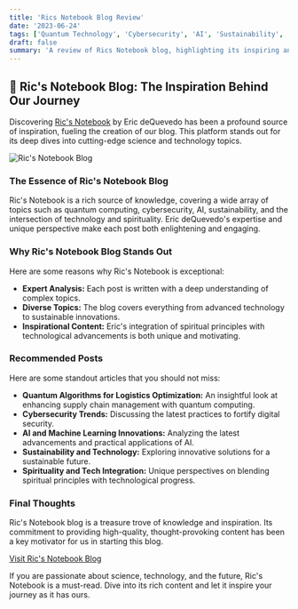 ```yaml
---
title: 'Rics Notebook Blog Review'
date: '2023-06-24'
tags: ['Quantum Technology', 'Cybersecurity', 'AI', 'Sustainability', 'Blog Review']
draft: false
summary: 'A review of Rics Notebook blog, highlighting its inspiring and insightful content that motivated the creation of this blog.'
---
```


## 🌟 Ric's Notebook Blog: The Inspiration Behind Our Journey

Discovering [Ric's Notebook](https://www.rics-notebook.com/blog) by Eric deQuevedo has been a profound source of inspiration, fueling the creation of our blog. This platform stands out for its deep dives into cutting-edge science and technology topics.

![Ric's Notebook Blog](https://www.rics-notebook.com/logoo.webp)

### The Essence of Ric's Notebook Blog

Ric's Notebook is a rich source of knowledge, covering a wide array of topics such as quantum computing, cybersecurity, AI, sustainability, and the intersection of technology and spirituality. Eric deQuevedo's expertise and unique perspective make each post both enlightening and engaging.

### Why Ric's Notebook Blog Stands Out

Here are some reasons why Ric's Notebook is exceptional:

- **Expert Analysis:** Each post is written with a deep understanding of complex topics.
- **Diverse Topics:** The blog covers everything from advanced technology to sustainable innovations.
- **Inspirational Content:** Eric's integration of spiritual principles with technological advancements is both unique and motivating.

### Recommended Posts

Here are some standout articles that you should not miss:

- **Quantum Algorithms for Logistics Optimization:** An insightful look at enhancing supply chain management with quantum computing.
- **Cybersecurity Trends:** Discussing the latest practices to fortify digital security.
- **AI and Machine Learning Innovations:** Analyzing the latest advancements and practical applications of AI.
- **Sustainability and Technology:** Exploring innovative solutions for a sustainable future.
- **Spirituality and Tech Integration:** Unique perspectives on blending spiritual principles with technological progress.

### Final Thoughts

Ric's Notebook blog is a treasure trove of knowledge and inspiration. Its commitment to providing high-quality, thought-provoking content has been a key motivator for us in starting this blog.

[Visit Ric's Notebook Blog](https://www.rics-notebook.com/)

If you are passionate about science, technology, and the future, Ric's Notebook is a must-read. Dive into its rich content and let it inspire your journey as it has ours.
